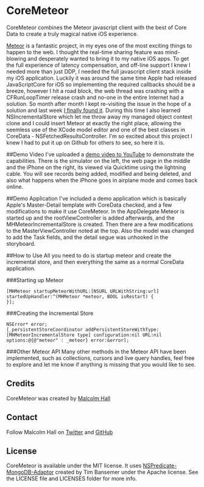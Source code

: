 # CoreMeteor
CoreMeteor combines the Meteor javascript client with the best of Core Data to create a truly magical native iOS experience.

[Meteor](http://www.meteor.com) is a fantastic project, in my eyes one of the most exciting things to happen to the web. I thought the real-time sharing feature was mind-blowing and desperately wanted to bring it to my native iOS apps. To get the full experience of latency compensation, and off-line support I knew I needed more than just DDP, I needed the full javascript client stack inside my iOS application. Luckily it was around the same time Apple had released JavaScriptCore for iOS so implementing the required callbacks should be a breeze, however I hit a road block, the web thread was crashing with a CFRunLoopTimer release crash and no-one in the entire Internet had a solution. So month after month I kept re-visiting the issue in the hope of a solution and last week [I finally found it](http://stackoverflow.com/questions/23168779/ios-cfrunlooptimer-release-message-sent-to-deallocated-instance-error-debug/31673605#31673605). During this time I also learned NSIncrementalStore which let me throw away my managed object context clone and I could insert Meteor at exactly the right place, allowing the seemless use of the XCode model editor and one of the best classes in CoreData - NSFetchedResultsController. I'm so excited about this project I knew I had to put it up on Github for others to see, so here it is.

##Demo Video
I've uploaded a [demo video to YouTube](https://www.youtube.com/watch?v=hPbU_gfHXu8) to demonstrate the capabilities. There is the simulator on the left, the web page in the middle and the iPhone on the right, its viewed via Quicktime using the lightning cable. You will see records being added, modified and being deleted, and also what happens when the iPhone goes in airplane mode and comes back online.

##Demo Application
I've included a demo application which is basically Apple's Master-Detail template with CoreData checked, and a few modifications to make it use CoreMeteor. In the AppDelegate Meteor is started up and the rootViewController is added afterwards, and the MHMeteorIncrementalStore is created. Then there are a few modifications to the MasterViewController noted at the top. Also the model was changed to add the Task fields, and the detail segue was unhooked in the storyboard.

##How to Use
All you need to do is startup meteor and create the incremental store, and then everything the same as a normal CoreData application.

###Starting up Meteor
```objc
[MHMeteor startupMeteorWithURL:[NSURL URLWithString:url] startedUpHandler:^(MHMeteor *meteor, BOOL isRestart) {
}];
```

###Creating the Incremental Store
```objc
NSError* error;
[_persistentStoreCoordinator addPersistentStoreWithType:[MHMeteorIncrementalStore type] configuration:nil URL:nil options:@{@"meteor" : _meteor} error:&error];
```

###Other Meteor API
Many other methods in the Meteor API have been implemented, such as collections, cursors and live query handles, feel free to explore and let me know if anything is missing that you would like to see.

## Credits
CoreMeteor was created by [Malcolm Hall](http://www.malcolmhall.com)

## Contact 
Follow Malcolm Hall on [Twitter](http://twitter.com/malhal) and [GitHub](http://github.com/malcolmhall)

## License
CoreMeteor is available under the MIT license.
It uses [NSPredicate-MongoDB-Adaptor](https://github.com/tjboneman/NSPredicate-MongoDB-Adaptor) created by Tim Bansemer under the Apache license.
See the LICENSE file and LICENSES folder for more info.
